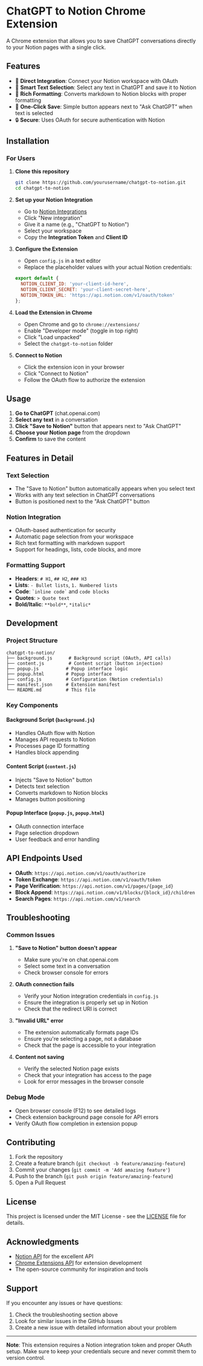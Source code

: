 # ChatGPT to Notion Chrome Extension

A Chrome extension that allows you to save ChatGPT conversations directly to your Notion pages with a single click.

## Features

- 🔗 **Direct Integration**: Connect your Notion workspace with OAuth
- 📝 **Smart Text Selection**: Select any text in ChatGPT and save it to Notion
- 🎨 **Rich Formatting**: Converts markdown to Notion blocks with proper formatting
- 🚀 **One-Click Save**: Simple button appears next to "Ask ChatGPT" when text is selected
- 🔒 **Secure**: Uses OAuth for secure authentication with Notion

## Installation

### For Users

1. **Clone this repository**
   ```bash
   git clone https://github.com/yourusername/chatgpt-to-notion.git
   cd chatgpt-to-notion
   ```

2. **Set up your Notion Integration**
   - Go to [Notion Integrations](https://www.notion.so/my-integrations)
   - Click "New integration"
   - Give it a name (e.g., "ChatGPT to Notion")
   - Select your workspace
   - Copy the **Integration Token** and **Client ID**

3. **Configure the Extension**
   - Open `config.js` in a text editor
   - Replace the placeholder values with your actual Notion credentials:
   ```javascript
   export default {
     NOTION_CLIENT_ID: 'your-client-id-here',
     NOTION_CLIENT_SECRET: 'your-client-secret-here',
     NOTION_TOKEN_URL: 'https://api.notion.com/v1/oauth/token'
   };
   ```

4. **Load the Extension in Chrome**
   - Open Chrome and go to `chrome://extensions/`
   - Enable "Developer mode" (toggle in top right)
   - Click "Load unpacked"
   - Select the `chatgpt-to-notion` folder

5. **Connect to Notion**
   - Click the extension icon in your browser
   - Click "Connect to Notion"
   - Follow the OAuth flow to authorize the extension

## Usage

1. **Go to ChatGPT** (chat.openai.com)
2. **Select any text** in a conversation
3. **Click "Save to Notion"** button that appears next to "Ask ChatGPT"
4. **Choose your Notion page** from the dropdown
5. **Confirm** to save the content

## Features in Detail

### Text Selection
- The "Save to Notion" button automatically appears when you select text
- Works with any text selection in ChatGPT conversations
- Button is positioned next to the "Ask ChatGPT" button

### Notion Integration
- OAuth-based authentication for security
- Automatic page selection from your workspace
- Rich text formatting with markdown support
- Support for headings, lists, code blocks, and more

### Formatting Support
- **Headers**: `# H1`, `## H2`, `### H3`
- **Lists**: `- Bullet lists`, `1. Numbered lists`
- **Code**: `` `inline code` `` and ```code blocks```
- **Quotes**: `> Quote text`
- **Bold/Italic**: `**bold**`, `*italic*`

## Development

### Project Structure
```
chatgpt-to-notion/
├── background.js      # Background script (OAuth, API calls)
├── content.js         # Content script (button injection)
├── popup.js          # Popup interface logic
├── popup.html        # Popup interface
├── config.js         # Configuration (Notion credentials)
├── manifest.json     # Extension manifest
└── README.md         # This file
```

### Key Components

#### Background Script (`background.js`)
- Handles OAuth flow with Notion
- Manages API requests to Notion
- Processes page ID formatting
- Handles block appending

#### Content Script (`content.js`)
- Injects "Save to Notion" button
- Detects text selection
- Converts markdown to Notion blocks
- Manages button positioning

#### Popup Interface (`popup.js`, `popup.html`)
- OAuth connection interface
- Page selection dropdown
- User feedback and error handling

## API Endpoints Used

- **OAuth**: `https://api.notion.com/v1/oauth/authorize`
- **Token Exchange**: `https://api.notion.com/v1/oauth/token`
- **Page Verification**: `https://api.notion.com/v1/pages/{page_id}`
- **Block Append**: `https://api.notion.com/v1/blocks/{block_id}/children`
- **Search Pages**: `https://api.notion.com/v1/search`

## Troubleshooting

### Common Issues

1. **"Save to Notion" button doesn't appear**
   - Make sure you're on chat.openai.com
   - Select some text in a conversation
   - Check browser console for errors

2. **OAuth connection fails**
   - Verify your Notion integration credentials in `config.js`
   - Ensure the integration is properly set up in Notion
   - Check that the redirect URI is correct

3. **"Invalid URL" error**
   - The extension automatically formats page IDs
   - Ensure you're selecting a page, not a database
   - Check that the page is accessible to your integration

4. **Content not saving**
   - Verify the selected Notion page exists
   - Check that your integration has access to the page
   - Look for error messages in the browser console

### Debug Mode
- Open browser console (F12) to see detailed logs
- Check extension background page console for API errors
- Verify OAuth flow completion in extension popup

## Contributing

1. Fork the repository
2. Create a feature branch (`git checkout -b feature/amazing-feature`)
3. Commit your changes (`git commit -m 'Add amazing feature'`)
4. Push to the branch (`git push origin feature/amazing-feature`)
5. Open a Pull Request

## License

This project is licensed under the MIT License - see the [LICENSE](LICENSE) file for details.

## Acknowledgments

- [Notion API](https://developers.notion.com/) for the excellent API
- [Chrome Extensions API](https://developer.chrome.com/docs/extensions/) for extension development
- The open-source community for inspiration and tools

## Support

If you encounter any issues or have questions:
1. Check the troubleshooting section above
2. Look for similar issues in the GitHub Issues
3. Create a new issue with detailed information about your problem

---

**Note**: This extension requires a Notion integration token and proper OAuth setup. Make sure to keep your credentials secure and never commit them to version control. 